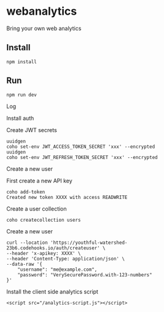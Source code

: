 # webanalytics
Bring your own web analytics

## Install
```
npm install
```

## Run
```
npm run dev
```

Log

Install auth

Create JWT secrets

```
uuidgen
coho set-env JWT_ACCESS_TOKEN_SECRET 'xxx' --encrypted
uuidgen
coho set-env JWT_REFRESH_TOKEN_SECRET 'xxx' --encrypted
```

Create a new user

First create a new API key

```
coho add-token
Created new token XXXX with access READWRITE
```

Create a user collection

```
coho createcollection users
```

Create a new user

```
curl --location 'https://youthful-watershed-23b6.codehooks.io/auth/createuser' \
--header 'x-apikey: XXXX' \
--header 'Content-Type: application/json' \
--data-raw '{
    "username": "me@example.com", 
    "password": "VerySecurePassword.with-123-numbers"      
}'
```

Install the client side analytics script

```
<script src="/analytics-script.js"></script>
```



